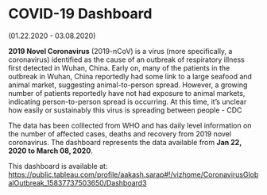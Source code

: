 <h1> COVID-19 Dashboard </h1> (01.22.2020 - 03.08.2020)

<b>2019 Novel Coronavirus</b> (2019-nCoV) is a virus (more specifically, a coronavirus) identified as the cause of an outbreak of respiratory illness first detected in Wuhan, China. Early on, many of the patients in the outbreak in Wuhan, China reportedly had some link to a large seafood and animal market, suggesting animal-to-person spread. However, a growing number of patients reportedly have not had exposure to animal markets, indicating person-to-person spread is occurring. At this time, it’s unclear how easily or sustainably this virus is spreading between people - CDC

The data has been colllected from WHO and has daily level information on the number of affected cases, deaths and recovery from 2019 novel coronavirus. The dashboard represents the data available from <b>Jan 22, 2020 to March 08, 2020</b>.

This dashboard is available at: https://public.tableau.com/profile/aakash.sarap#!/vizhome/CoronavirusGlobalOutbreak_15837737503650/Dashboard3
